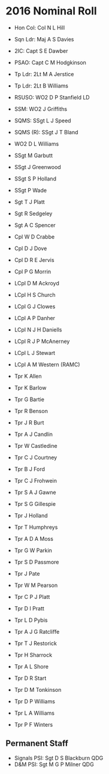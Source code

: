 # 2016 Nominal Roll

* Hon Col: Col N L Hill
* Sqn Ldr: Maj A S Davies
* 2IC: Capt S E Dawber
* PSAO: Capt C M Hodgkinson
* Tp Ldr: 2Lt M A Jerstice
* Tp Ldr: 2Lt B Williams
* RSUSO: WO2 D P Stanfield LD
* SSM: WO2 J Griffiths
* SQMS: SSgt L J Speed
* SQMS (R): SSgt J T Bland

* WO2 D L Williams
* SSgt M Garbutt
* SSgt J Greenwood
* SSgt S P Holland
* SSgt P Wade
* Sgt T J Platt
* Sgt R Sedgeley
* Sgt A C Spencer
* Cpl W D Crabbe
* Cpl D J Dove
* Cpl D R E Jervis
* Cpl P G Morrin
* LCpl D M Ackroyd
* LCpl H S Church
* LCpl G J Clowes
* LCpl A P Danher
* LCpl N J H Daniells
* LCpl R J P McAnerney
* LCpl L J Stewart
* LCpl A M Western (RAMC)
* Tpr K Allen
* Tpr K Barlow
* Tpr G Bartie
* Tpr R Benson
* Tpr J R Burt
* Tpr A J Candlin
* Tpr W Castledine
* Tpr C J Courtney
* Tpr B J Ford
* Tpr C J Frohwein
* Tpr S A J Gawne
* Tpr S G Gillespie
* Tpr J Holland
* Tpr T Humphreys
* Tpr A D A Moss
* Tpr G W Parkin
* Tpr S D Passmore
* Tpr J Pate
* Tpr W M Pearson
* Tpr C P J Platt
* Tpr D I Pratt
* Tpr L D Pybis
* Tpr A J G Ratcliffe
* Tpr T J Restorick
* Tpr H Sharrock
* Tpr A L Shore
* Tpr D R Start
* Tpr D M Tonkinson
* Tpr D P Williams
* Tpr L A Williams
* Tpr P F Winters

## Permanent Staff

* Signals PSI: Sgt D S Blackburn QDG
* D&M PSI: Sgt M G P Milner QDG
